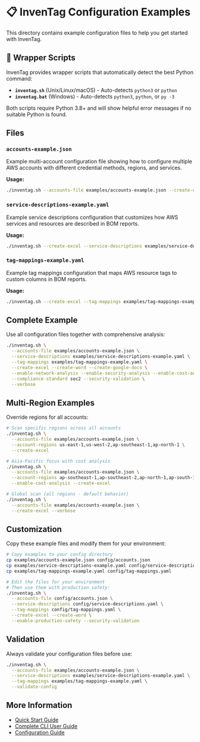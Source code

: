 # 📋 InvenTag Configuration Examples

This directory contains example configuration files to help you get started with InvenTag.

## 🔧 Wrapper Scripts

InvenTag provides wrapper scripts that automatically detect the best Python command:

- **`inventag.sh`** (Unix/Linux/macOS) - Auto-detects `python3` or `python`
- **`inventag.bat`** (Windows) - Auto-detects `python3`, `python`, or `py -3`

Both scripts require Python 3.8+ and will show helpful error messages if no suitable Python is found.

## Files

### `accounts-example.json`
Example multi-account configuration file showing how to configure multiple AWS accounts with different credential methods, regions, and services.

**Usage:**
```bash
./inventag.sh --accounts-file examples/accounts-example.json --create-excel
```

### `service-descriptions-example.yaml`
Example service descriptions configuration that customizes how AWS services and resources are described in BOM reports.

**Usage:**
```bash
./inventag.sh --create-excel --service-descriptions examples/service-descriptions-example.yaml
```

### `tag-mappings-example.yaml`
Example tag mappings configuration that maps AWS resource tags to custom columns in BOM reports.

**Usage:**
```bash
./inventag.sh --create-excel --tag-mappings examples/tag-mappings-example.yaml
```

## Complete Example

Use all configuration files together with comprehensive analysis:

```bash
./inventag.sh \
  --accounts-file examples/accounts-example.json \
  --service-descriptions examples/service-descriptions-example.yaml \
  --tag-mappings examples/tag-mappings-example.yaml \
  --create-excel --create-word --create-google-docs \
  --enable-network-analysis --enable-security-analysis --enable-cost-analysis \
  --compliance-standard soc2 --security-validation \
  --verbose
```

## Multi-Region Examples

Override regions for all accounts:

```bash
# Scan specific regions across all accounts
./inventag.sh \
  --accounts-file examples/accounts-example.json \
  --account-regions us-east-1,us-west-2,ap-southeast-1,ap-north-1 \
  --create-excel

# Asia-Pacific focus with cost analysis
./inventag.sh \
  --accounts-file examples/accounts-example.json \
  --account-regions ap-southeast-1,ap-southeast-2,ap-north-1,ap-south-1 \
  --enable-cost-analysis --create-excel

# Global scan (all regions - default behavior)
./inventag.sh \
  --accounts-file examples/accounts-example.json \
  --create-excel --verbose
```

## Customization

Copy these example files and modify them for your environment:

```bash
# Copy examples to your config directory
cp examples/accounts-example.json config/accounts.json
cp examples/service-descriptions-example.yaml config/service-descriptions.yaml
cp examples/tag-mappings-example.yaml config/tag-mappings.yaml

# Edit the files for your environment
# Then use them with production safety:
./inventag.sh \
  --accounts-file config/accounts.json \
  --service-descriptions config/service-descriptions.yaml \
  --tag-mappings config/tag-mappings.yaml \
  --create-excel --create-word \
  --enable-production-safety --security-validation
```

## Validation

Always validate your configuration files before use:

```bash
./inventag.sh \
  --accounts-file examples/accounts-example.json \
  --service-descriptions examples/service-descriptions-example.yaml \
  --tag-mappings examples/tag-mappings-example.yaml \
  --validate-config
```

## More Information

- [Quick Start Guide](../QUICKSTART.md)
- [Complete CLI User Guide](../docs/user-guides/CLI_USER_GUIDE.md)
- [Configuration Guide](../docs/user-guides/CONFIGURATION_EXAMPLES.md)